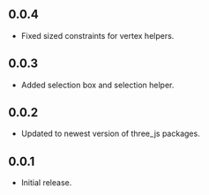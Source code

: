 ## 0.0.4

* Fixed sized constraints for vertex helpers.

## 0.0.3

* Added selection box and selection helper.

## 0.0.2

* Updated to newest version of three_js packages.

## 0.0.1

* Initial release.